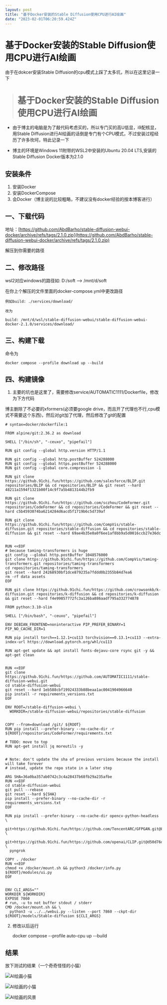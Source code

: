```yaml
---
layout: post
title: "基于Docker安装的Stable Diffusion使用CPU进行AI绘画"
date: "2023-02-01T06:20:59.424Z"
---
```

基于Docker安装的Stable Diffusion使用CPU进行AI绘画
======================================

由于在dokcer安装Stable Diffusion的cpu模式上踩了太多坑，所以在这里记录一下

> 基于Docker安装的Stable Diffusion使用CPU进行AI绘画
> ======================================

*   由于博主的电脑是为了敲代码考虑买的，所以专门买的高U低显，i9配核显，用Stable Diffusion进行AI绘画的话倒是专门有个CPU模式，不过安装过程经历了许多坎坷，特此记录一下
    
*   博主的环境是Windows 11附带的WSL2中安装的Ubuntu 20.04 LTS,安装的Stable Diffusion Docker版本为2.1.0
    

安装条件
----

1.  安装Docker
2.  安装DockerCompose
3.  会Docker（博主说的比较粗略，不建议没有docker经验的按本博客进行）

一、下载代码
------

地址：[https://github.com/AbdBarho/stable-diffusion-webui-docker/archive/refs/tags/2.1.0.zip](https://github.com/AbdBarho/stable-diffusion-webui-docker/archive/refs/tags/2.1.0.zip)

解压到你需要的路径

二、修改路径
------

wsl2对应windows的路径如: D:/soft --> /mnt/d/soft

在你上个解压的文件里面的docker-compose.yml中更改路径

    例如build: ./services/download/
    
    改为
    
    build: /mnt/d/wsl/stable-diffusion-webui/stable-diffusion-webui-docker-2.1.0/services/download/
    

三、构建下载
------

命令为

    docker compose --profile download up --build
    

四、构建镜像
------

1.  主要的坑也是这里了，需要修改service/AUTOMATIC1111/Dockerfile，修改为下方代码

博主删除了不必要的xformers(必须要google drive，而且开了代理也不行,cpu模式不需要这个东西)，然后对git加了代理，然后修改了git的配置

    # syntax=docker/dockerfile:1
    
    FROM alpine/git:2.36.2 as download
    
    SHELL ["/bin/sh", "-ceuxo", "pipefail"]
    
    RUN git config --global http.version HTTP/1.1
    
    RUN git config --global http.postBuffer 524288000
    RUN git config --global https.postBuffer 524288000
    RUN git config --global core.compression -1
    
    RUN git clone https://github.91chi.fun/https://github.com/salesforce/BLIP.git repositories/BLIP && cd repositories/BLIP && git reset --hard 48211a1594f1321b00f14c9f7a5b4813144b2fb9
    
    RUN git clone https://github.91chi.fun/https://github.com/sczhou/CodeFormer.git repositories/CodeFormer && cd repositories/CodeFormer && git reset --hard c5b4593074ba6214284d6acd5f1719b6c5d739af
    
    RUN git clone https://github.91chi.fun/https://github.com/CompVis/stable-diffusion.git repositories/stable-diffusion && cd repositories/stable-diffusion && git reset --hard 69ae4b35e0a0f6ee1af8bb9a5d0016ccb27e36dc
    
    
    RUN <<EOF
    # because taming-transformers is huge
    git config --global http.postBuffer 1048576000
    git clone https://github.91chi.fun/https://github.com/CompVis/taming-transformers.git repositories/taming-transformers
    cd repositories/taming-transformers
    git reset --hard 24268930bf1dce879235a7fddd0b2355b84d7ea6
    rm -rf data assets
    EOF
    
    RUN git clone https://github.91chi.fun/https://github.com/crowsonkb/k-diffusion.git repositories/k-diffusion && cd repositories/k-diffusion && git reset --hard f4e99857772fc3a126ba886aadf795a332774878
    
    FROM python:3.10-slim
    
    SHELL ["/bin/bash", "-ceuxo", "pipefail"]
    
    ENV DEBIAN_FRONTEND=noninteractive PIP_PREFER_BINARY=1 PIP_NO_CACHE_DIR=1
    
    RUN pip install torch==1.12.1+cu113 torchvision==0.13.1+cu113 --extra-index-url https://download.pytorch.org/whl/cu113
    
    RUN apt-get update && apt install fonts-dejavu-core rsync git -y && apt-get clean
    
    
    RUN <<EOF
    git clone https://github.91chi.fun/https://github.com/AUTOMATIC1111/stable-diffusion-webui.git
    cd stable-diffusion-webui
    git reset --hard 1eb588cbf19924333b88beaa1ac0041904966640
    pip install -r requirements_versions.txt
    EOF
    
    ENV ROOT=/stable-diffusion-webui \
      WORKDIR=/stable-diffusion-webui/repositories/stable-diffusion
    
    
    COPY --from=download /git/ ${ROOT}
    RUN pip install --prefer-binary --no-cache-dir -r ${ROOT}/repositories/CodeFormer/requirements.txt
    
    # TODO: move to top
    RUN apt-get install jq moreutils -y
    
    
    # Note: don't update the sha of previous versions because the install will take forever
    # instead, update the repo state in a later step
    
    ARG SHA=36a0ba357ab0742c3c4a28437b68fb29a235afbe
    RUN <<EOF
    cd stable-diffusion-webui
    git pull --rebase
    git reset --hard ${SHA}
    pip install --prefer-binary --no-cache-dir -r requirements_versions.txt
    EOF
    
    RUN pip install --prefer-binary --no-cache-dir opencv-python-headless \
      git+https://github.91chi.fun/https://github.com/TencentARC/GFPGAN.git@8d2447a2d918f8eba5a4a01463fd48e45126a379 \
      git+https://github.91chi.fun/https://github.com/openai/CLIP.git@d50d76daa670286dd6cacf3bcd80b5e4823fc8e1 \
      pyngrok
    
    COPY . /docker
    RUN <<EOF
    chmod +x /docker/mount.sh && python3 /docker/info.py ${ROOT}/modules/ui.py
    EOF
    
    
    ENV CLI_ARGS=""
    WORKDIR ${WORKDIR}
    EXPOSE 7860
    # run, -u to not buffer stdout / stderr
    CMD /docker/mount.sh && \
      python3 -u ../../webui.py --listen --port 7860 --ckpt-dir ${ROOT}/models/Stable-diffusion ${CLI_ARGS}
    

2.  修改以后运行

    docker compose --profile auto-cpu up --build
    

结果
--

放下测试的结果（一个奇奇怪怪的小猫）

![AI绘画小猫](https://media.baby7blog.com/StableDiffusion/ai_cat.png)

![AI绘画的小猫](https://media.baby7blog.com/StableDiffusion/cat.png)

![AI绘画的风景](https://media.baby7blog.com/StableDiffusion/ai_draw.png)